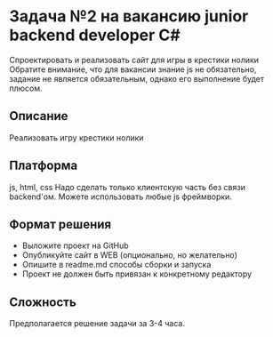 # Задача №2 на вакансию junior backend developer C#

Спроектировать и реализовать сайт для игры в крестики нолики
Обратите внимание, что для вакансии знание js не обязательно, задание не является обязательным, однако его выполнение будет плюсом.

## Описание

Реализовать игру крестики нолики

## Платформа

js, html, css
 Надо сделать только клиентскую часть без связи backend'ом.
Можете использовать любые js фреймворки.

## Формат решения

* Выложите проект на GitHub
* Опубликуйте сайт в WEB (опционально, но желательно)
* Опишите в readme.md способы сборки и запуска
* Проект не должен быть привязан к конкретному редактору

## Сложность

Предполагается решение задачи за 3-4 часа.
